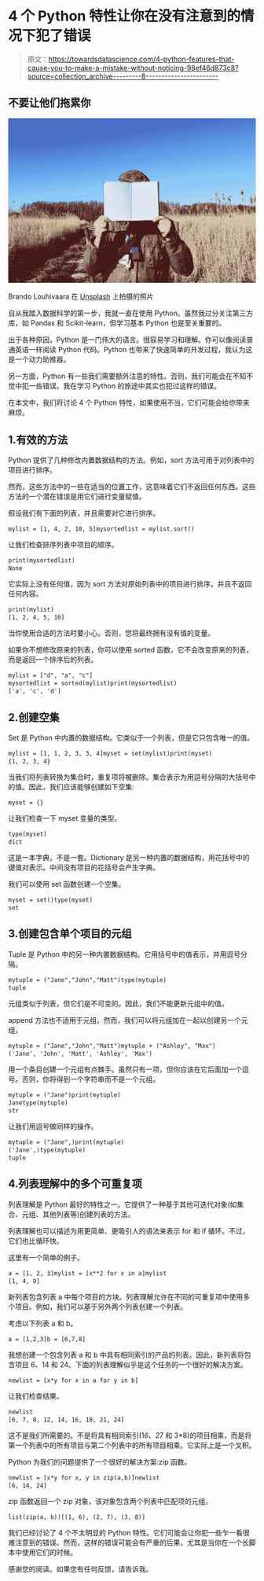 # 4 个 Python 特性让你在没有注意到的情况下犯了错误

> 原文：<https://towardsdatascience.com/4-python-features-that-cause-you-to-make-a-mistake-without-noticing-98ef46d873c8?source=collection_archive---------8----------------------->

## 不要让他们拖累你

![](img/5ee44f8a2d3247f9754b87cdd7c8bb5f.png)

Brando Louhivaara 在 [Unsplash](https://unsplash.com/s/photos/hidden?utm_source=unsplash&utm_medium=referral&utm_content=creditCopyText) 上拍摄的照片

自从我踏入数据科学的第一步，我就一直在使用 Python。虽然我过分关注第三方库，如 Pandas 和 Scikit-learn，但学习基本 Python 也是至关重要的。

出于各种原因，Python 是一门伟大的语言。很容易学习和理解。你可以像阅读普通英语一样阅读 Python 代码。Python 也带来了快速简单的开发过程，我认为这是一个动力助推器。

另一方面，Python 有一些我们需要额外注意的特性。否则，我们可能会在不知不觉中犯一些错误。我在学习 Python 的旅途中其实也犯过这样的错误。

在本文中，我们将讨论 4 个 Python 特性，如果使用不当，它们可能会给你带来麻烦。

## 1.有效的方法

Python 提供了几种修改内置数据结构的方法。例如，sort 方法可用于对列表中的项目进行排序。

然而，这些方法中的一些在适当的位置工作，这意味着它们不返回任何东西。这些方法的一个潜在错误是用它们进行变量赋值。

假设我们有下面的列表，并且需要对它进行排序。

```
mylist = [1, 4, 2, 10, 5]mysortedlist = mylist.sort()
```

让我们检查排序列表中项目的顺序。

```
print(mysortedlist)
None
```

它实际上没有任何值，因为 sort 方法对原始列表中的项目进行排序，并且不返回任何内容。

```
print(mylist)
[1, 2, 4, 5, 10]
```

当你使用合适的方法时要小心。否则，您将最终拥有没有值的变量。

如果你不想修改原来的列表，你可以使用 sorted 函数，它不会改变原来的列表，而是返回一个排序后的列表。

```
mylist = ["d", "a", "c"]
mysortedlist = sorted(mylist)print(mysortedlist)
['a', 'c', 'd']
```

## 2.创建空集

Set 是 Python 中内置的数据结构。它类似于一个列表，但是它只包含唯一的值。

```
mylist = [1, 1, 2, 3, 3, 4]myset = set(mylist)print(myset)
{1, 2, 3, 4}
```

当我们将列表转换为集合时，重复项将被删除。集合表示为用逗号分隔的大括号中的值。因此，我们应该能够创建如下空集:

```
myset = {}
```

让我们检查一下 myset 变量的类型。

```
type(myset)
dict
```

这是一本字典，不是一套。Dictionary 是另一种内置的数据结构，用花括号中的键值对表示。中间没有项目的花括号会产生字典。

我们可以使用 set 函数创建一个空集。

```
myset = set()type(myset)
set
```

## 3.创建包含单个项目的元组

Tuple 是 Python 中的另一种内置数据结构。它用括号中的值表示，并用逗号分隔。

```
mytuple = ("Jane","John","Matt")type(mytuple)
tuple
```

元组类似于列表，但它们是不可变的。因此，我们不能更新元组中的值。

append 方法也不适用于元组。然而，我们可以将元组加在一起以创建另一个元组。

```
mytuple = ("Jane","John","Matt")mytuple + ("Ashley", "Max")
('Jane', 'John', 'Matt', 'Ashley', 'Max')
```

用一个条目创建一个元组有点棘手。虽然只有一项，但你应该在它后面加一个逗号。否则，你将得到一个字符串而不是一个元组。

```
mytuple = ("Jane")print(mytuple)
Janetype(mytuple)
str
```

让我们用逗号做同样的操作。

```
mytuple = ("Jane",)print(mytuple)
('Jane',)type(mytuple)
tuple
```

## 4.列表理解中的多个可重复项

列表理解是 Python 最好的特性之一。它提供了一种基于其他可迭代对象(如集合、元组、其他列表等)创建列表的方法。

列表理解也可以描述为用更简单、更吸引人的语法来表示 for 和 if 循环。不过，它们也比循环快。

这里有一个简单的例子。

```
a = [1, 2, 3]mylist = [x**2 for x in a]mylist
[1, 4, 9]
```

新列表包含列表 a 中每个项目的方块。列表理解允许在不同的可重复项中使用多个项目。例如，我们可以基于另外两个列表创建一个列表。

考虑以下列表 a 和 b。

```
a = [1,2,3]b = [6,7,8]
```

我想创建一个包含列表 a 和 b 中具有相同索引的产品的列表。因此，新列表将包含项目 6、14 和 24。下面的列表理解似乎是这个任务的一个很好的解决方案。

```
newlist = [x*y for x in a for y in b]
```

让我们检查结果。

```
newlist
[6, 7, 8, 12, 14, 16, 18, 21, 24]
```

这不是我们所需要的。不是将具有相同索引(1*6、2*7 和 3*8)的项目相乘，而是将第一个列表中的所有项目与第二个列表中的所有项目相乘。它实际上是一个叉积。

Python 为我们的问题提供了一个很好的解决方案:zip 函数。

```
newlist = [x*y for x, y in zip(a,b)]newlist
[6, 14, 24]
```

zip 函数返回一个 zip 对象，该对象包含两个列表中匹配项的元组。

```
list(zip(a, b))[(1, 6), (2, 7), (3, 8)]
```

我们已经讨论了 4 个不太明显的 Python 特性。它们可能会让你犯一些乍一看很难注意到的错误。然而，这样的错误可能会有严重的后果，尤其是当你在一个长脚本中使用它们的时候。

感谢您的阅读。如果您有任何反馈，请告诉我。